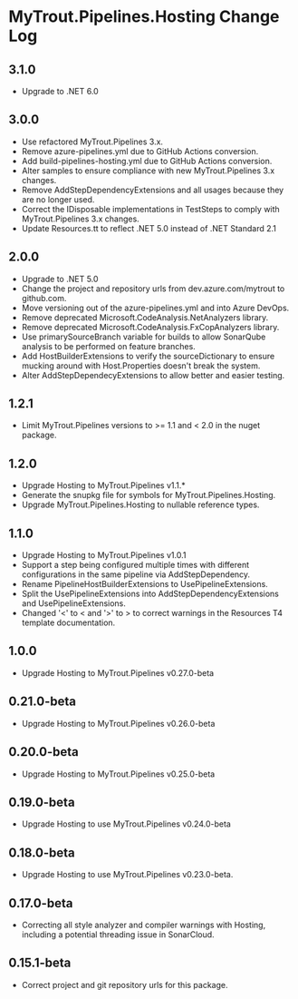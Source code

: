 # MyTrout.Pipelines.Hosting Change Log

## 3.1.0
- Upgrade to .NET 6.0

## 3.0.0
 - Use refactored MyTrout.Pipelines 3.x.
 - Remove azure-pipelines.yml due to GitHub Actions conversion.
 - Add build-pipelines-hosting.yml due to GitHub Actions conversion.
 - Alter samples to ensure compliance with new MyTrout.Pipelines 3.x changes.
 - Remove AddStepDependencyExtensions and all usages because they are no longer used.
 - Correct the IDisposable implementations in TestSteps to comply with MyTrout.Pipelines 3.x changes.
 - Update Resources.tt to reflect .NET 5.0 instead of .NET Standard 2.1

## 2.0.0
 - Upgrade to .NET 5.0
 - Change the project and repository urls from dev.azure.com/mytrout to github.com.
 - Move versioning out of the azure-pipelines.yml and into Azure DevOps.
 - Remove deprecated Microsoft.CodeAnalysis.NetAnalyzers library.
 - Remove deprecated Microsoft.CodeAnalysis.FxCopAnalyzers library.
 - Use primarySourceBranch variable for builds to allow SonarQube analysis to be performed on feature branches.
 - Add HostBuilderExtensions to verify the sourceDictionary to ensure mucking around with Host.Properties doesn't break the system.
 - Alter AddStepDependecyExtensions to allow better and easier testing.

## 1.2.1
- Limit MyTrout.Pipelines versions to >= 1.1 and < 2.0 in the nuget package.

## 1.2.0
- Upgrade Hosting to MyTrout.Pipelines v1.1.*
- Generate the snupkg file for symbols for MyTrout.Pipelines.Hosting.
- Upgrade MyTrout.Pipelines.Hosting to nullable reference types.

## 1.1.0
- Upgrade Hosting to MyTrout.Pipelines v1.0.1
- Support a step being configured multiple times with different configurations in the same pipeline via AddStepDependency.
- Rename PipelineHostBuilderExtensions to UsePipelineExtensions.
- Split the UsePipelineExtensions into AddStepDependencyExtensions and UsePipelineExtensions.
- Changed '<' to &lt; and '>' to &gt; to correct warnings in the Resources T4 template documentation.

## 1.0.0
- Upgrade Hosting to MyTrout.Pipelines v0.27.0-beta

## 0.21.0-beta
- Upgrade Hosting to MyTrout.Pipelines v0.26.0-beta 

## 0.20.0-beta
- Upgrade Hosting to MyTrout.Pipelines v0.25.0-beta

## 0.19.0-beta
- Upgrade Hosting to use MyTrout.Pipelines v0.24.0-beta

## 0.18.0-beta
- Upgrade Hosting to use MyTrout.Pipelines v0.23.0-beta.

## 0.17.0-beta
- Correcting all style analyzer and compiler warnings with Hosting, including a potential threading issue in SonarCloud.

## 0.15.1-beta
- Correct project and git repository urls for this package.